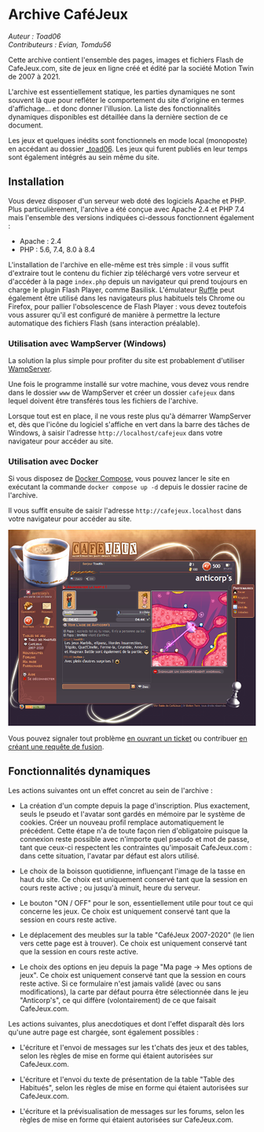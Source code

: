 # Archive CaféJeux

<em>Auteur : Toad06</em><br/>
<em>Contributeurs : Evian, Tomdu56</em>

Cette archive contient l'ensemble des pages, images et fichiers Flash de CafeJeux.com, site de jeux en ligne créé et édité par la société Motion Twin de 2007 à 2021.

L'archive est essentiellement statique, les parties dynamiques ne sont souvent là que pour refléter le comportement du site d'origine en termes d'affichage... et donc donner l'illusion. La liste des fonctionnalités dynamiques disponibles est détaillée dans la dernière section de ce document.

Les jeux et quelques inédits sont fonctionnels en mode local (monoposte) en accédant au dossier <a href="_toad06">_toad06</a>. Les jeux qui furent publiés en leur temps sont également intégrés au sein même du site.


## Installation

Vous devez disposer d'un serveur web doté des logiciels Apache et PHP. Plus particulièrement, l'archive a été conçue avec Apache 2.4 et PHP 7.4 mais l'ensemble des versions indiquées ci-dessous fonctionnent également :
- Apache : 2.4
- PHP : 5.6, 7.4, 8.0 à 8.4

L'installation de l'archive en elle-même est très simple : il vous suffit d'extraire tout le contenu du fichier zip téléchargé vers votre serveur et d'accéder à la page `index.php` depuis un navigateur qui prend toujours en charge le plugin Flash Player, comme Basilisk. L'émulateur <a href="https://github.com/ruffle-rs/ruffle">Ruffle</a> peut également être utilisé dans les navigateurs plus habituels tels Chrome ou Firefox, pour pallier l'obsolescence de Flash Player : vous devez toutefois vous assurer qu'il est configuré de manière à permettre la lecture automatique des fichiers Flash (sans interaction préalable).


### Utilisation avec WampServer (Windows)

La solution la plus simple pour profiter du site est probablement d'utiliser <a href="https://www.wampserver.com">WampServer</a>.

Une fois le programme installé sur votre machine, vous devez vous rendre dans le dossier `www` de WampServer et créer un dossier `cafejeux` dans lequel doivent être transférés tous les fichiers de l'archive.

Lorsque tout est en place, il ne vous reste plus qu'à démarrer WampServer et, dès que l'icône du logiciel s'affiche en vert dans la barre des tâches de Windows, à saisir l'adresse `http://localhost/cafejeux` dans votre navigateur pour accéder au site.


### Utilisation avec Docker

Si vous disposez de <a href="https://docs.docker.com/compose/install">Docker Compose</a>, vous pouvez lancer le site en exécutant la commande `docker compose up -d` depuis le dossier racine de l'archive.

Il vous suffit ensuite de saisir l'adresse `http://cafejeux.localhost` dans votre navigateur pour accéder au site.


<a href="https://github.com/Toad06/CafeJeux-Archive"><img src="presentation.png?raw=true" alt="" /></a>

Vous pouvez signaler tout problème <a href="https://github.com/Toad06/CafeJeux-Archive/issues">en ouvrant un ticket</a> ou contribuer <a href="https://github.com/Toad06/CafeJeux-Archive/pulls">en créant une requête de fusion</a>.


## Fonctionnalités dynamiques

Les actions suivantes ont un effet concret au sein de l'archive :

- La création d'un compte depuis la page d'inscription. Plus exactement, seuls le pseudo et l'avatar sont gardés en mémoire par le système de cookies. Créer un nouveau profil remplace automatiquement le précédent. Cette étape n'a de toute façon rien d'obligatoire puisque la connexion reste possible avec n'importe quel pseudo et mot de passe, tant que ceux-ci respectent les contraintes qu'imposait CafeJeux.com : dans cette situation, l'avatar par défaut est alors utilisé.

- Le choix de la boisson quotidienne, influençant l'image de la tasse en haut du site. Ce choix est uniquement conservé tant que la session en cours reste active ; ou jusqu'à minuit, heure du serveur.

- Le bouton "ON / OFF" pour le son, essentiellement utile pour tout ce qui concerne les jeux. Ce choix est uniquement conservé tant que la session en cours reste active.

- Le déplacement des meubles sur la table "CaféJeux 2007-2020" (le lien vers cette page est à trouver). Ce choix est uniquement conservé tant que la session en cours reste active.

- Le choix des options en jeu depuis la page "Ma page -> Mes options de jeux". Ce choix est uniquement conservé tant que la session en cours reste active. Si ce formulaire n'est jamais validé (avec ou sans modifications), la carte par défaut pourra être sélectionnée dans le jeu "Anticorp's", ce qui diffère (volontairement) de ce que faisait CafeJeux.com.

Les actions suivantes, plus anecdotiques et dont l'effet disparaît dès lors qu'une autre page est chargée, sont également possibles :

- L'écriture et l'envoi de messages sur les t'chats des jeux et des tables, selon les règles de mise en forme qui étaient autorisées sur CafeJeux.com.

- L'écriture et l'envoi du texte de présentation de la table "Table des Habitués", selon les règles de mise en forme qui étaient autorisées sur CafeJeux.com.

- L'écriture et la prévisualisation de messages sur les forums, selon les règles de mise en forme qui étaient autorisées sur CafeJeux.com.